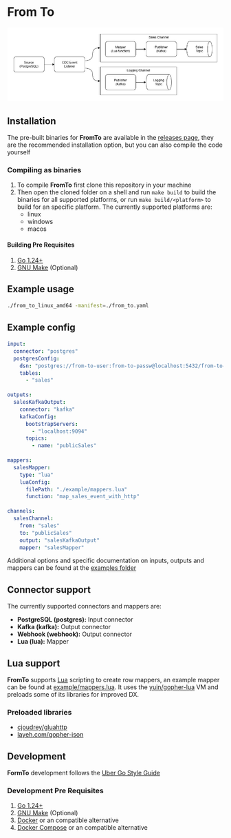 # From To

<picture>
  <source media="(prefers-color-scheme: dark)" srcset="https://raw.githubusercontent.com/gustapinto/from-to/main/docs/images/diagram-dark.jpg">
  <source media="(prefers-color-scheme: light)" srcset="https://raw.githubusercontent.com/gustapinto/from-to/main/docs/images/diagram-light.jpg">
  <img src="https://raw.githubusercontent.com/gustapinto/from-to/main/docs/images/diagram-light.jpg">
</picture>

## Installation

The pre-built binaries for **FromTo** are available in the [releases page](https://github.com/gustapinto/from-to/releases), they are the recommended installation option, but you can also compile the code yourself

### Compiling as binaries

1. To compile **FromTo** first clone this repository in your machine
2. Then open the cloned folder on a shell and run `make build` to build the binaries for all supported platforms, or run `make build/<platform>` to build for an specific platform. The currently supported platforms are:
   - linux
   - windows
   - macos

#### Building Pre Requisites

1. [Go 1.24+](https://go.dev/)
2. [GNU Make](https://www.gnu.org/software/make/) (Optional)

## Example usage

```bash
./from_to_linux_amd64 -manifest=./from_to.yaml
```

## Example config

```yaml
input:
  connector: "postgres"
  postgresConfig:
    dsn: "postgres://from-to-user:from-to-passw@localhost:5432/from-to-db?sslmode=disable"
    tables:
      - "sales"

outputs:
  salesKafkaOutput:
    connector: "kafka"
    kafkaConfig:
      bootstrapServers:
        - "localhost:9094"
      topics:
        - name: "publicSales"

mappers:
  salesMapper:
    type: "lua"
    luaConfig:
      filePath: "./example/mappers.lua"
      function: "map_sales_event_with_http"

channels:
  salesChannel:
    from: "sales"
    to: "publicSales"
    output: "salesKafkaOutput"
    mapper: "salesMapper"
```

Additional options and specific documentation on inputs, outputs and mappers can be found at the [examples folder](https://github.com/gustapinto/from-to/blob/main/example)

## Connector support

The currently supported connectors and mappers are:

- **PostgreSQL (postgres):** Input connector
- **Kafka (kafka):** Output connector
- **Webhook (webhook):** Output connector
- **Lua (lua):** Mapper

## Lua support

**FromTo** supports [Lua](https://www.lua.org/) scripting to create row mappers, an example mapper can be found at [example/mappers.lua](https://github.com/gustapinto/from-to/blob/main/example/mappers.lua). It uses the [yuin/gopher-lua](https://github.com/yuin/gopher-lua) VM and preloads some of its libraries for improved DX.

### Preloaded libraries

- [cjoudrey/gluahttp](https://github.com/cjoudrey/gluahttp)
- [layeh.com/gopher-json](https://github.com/layeh/gopher-json)

## Development

**FormTo** development follows the [Uber Go Style Guide](https://github.com/uber-go/guide/blob/master/style.md)

### Development Pre Requisites

1. [Go 1.24+](https://go.dev/)
2. [GNU Make](https://www.gnu.org/software/make/) (Optional)
3. [Docker](https://www.docker.com/) or an compatible alternative
4. [Docker Compose](https://docs.docker.com/compose/) or an compatible alternative
